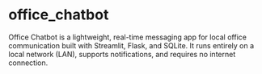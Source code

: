 # office_chatbot
Office Chatbot is a lightweight, real-time messaging app for local office communication built with Streamlit, Flask, and SQLite. It runs entirely on a local network (LAN), supports notifications, and requires no internet connection.
